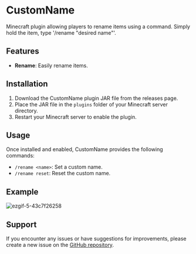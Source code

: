 # CustomName

Minecraft plugin allowing players to rename items using a command. Simply hold the item, type '/rename "desired name"'.

## Features

- **Rename**: Easily rename items.

## Installation

1. Download the CustomName plugin JAR file from the releases page.
2. Place the JAR file in the `plugins` folder of your Minecraft server directory.
3. Restart your Minecraft server to enable the plugin.

## Usage

Once installed and enabled, CustomName provides the following commands:

- `/rename <name>`: Set a custom name.
- `/rename reset`: Reset the custom name.

## Example
![ezgif-5-43c7f26258](https://github.com/Nistrodev/CustomName/assets/109731762/e7ffe375-cb5c-4792-9529-f225a7915a07)


## Support

If you encounter any issues or have suggestions for improvements, please create a new issue on the [GitHub repository](https://github.com/Nistrodev/CustomName/issues).
